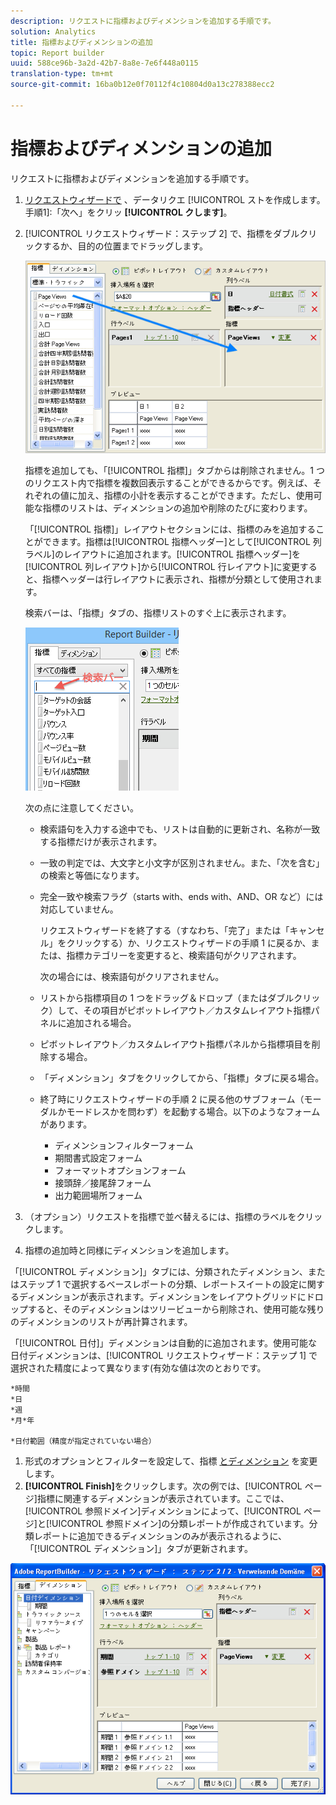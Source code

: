 ```yaml
---
description: リクエストに指標およびディメンションを追加する手順です。
solution: Analytics
title: 指標およびディメンションの追加
topic: Report builder
uuid: 588ce96b-3a2d-42b7-8a8e-7e6f448a0115
translation-type: tm+mt
source-git-commit: 16ba0b12e0f70112f4c10804d0a13c278388ecc2

---
```



# 指標およびディメンションの追加

リクエストに指標およびディメンションを追加する手順です。

1. [リクエストウィザードで](/help/analyze/report-builder/data-requests/data-requests.md) 、データリクエ [!UICONTROL ストを作成します。手順1]:「次へ」をクリッ **[!UICONTROL クします]**。
1. [!UICONTROL リクエストウィザード：ステップ 2] で、指標をダブルクリックするか、目的の位置までドラッグします。

   ![ステップ情報](assets/adding_metrics.png)

   指標を追加しても、「[!UICONTROL 指標]」タブからは削除されません。1 つのリクエスト内で指標を複数回表示することができるからです。例えば、それぞれの値に加え、指標の小計を表示することができます。ただし、使用可能な指標のリストは、ディメンションの追加や削除のたびに変わります。

   「[!UICONTROL 指標]」レイアウトセクションには、指標のみを追加することができます。指標は[!UICONTROL 指標ヘッダー]として[!UICONTROL 列ラベル]のレイアウトに追加されます。[!UICONTROL 指標ヘッダー]を[!UICONTROL 列レイアウト]から[!UICONTROL 行レイアウト]に変更すると、指標ヘッダーは行レイアウトに表示され、指標が分類として使用されます。

   検索バーは、「指標」タブの、指標リストのすぐ上に表示されます。

   ![](assets/search_bar_metric.png)

   次の点に注意してください。

   * 検索語句を入力する途中でも、リストは自動的に更新され、名称が一致する指標だけが表示されます。
   * 一致の判定では、大文字と小文字が区別されません。また、「次を含む」の検索と等価になります。
   * 完全一致や検索フラグ（starts with、ends with、AND、OR など）には対応していません。

      リクエストウィザードを終了する（すなわち、「完了」または「キャンセル」をクリックする）か、リクエストウィザードの手順 1 に戻るか、または、指標カテゴリーを変更すると、検索語句がクリアされます。

      次の場合には、検索語句がクリアされません。

   * リストから指標項目の 1 つをドラッグ＆ドロップ（またはダブルクリック）して、その項目がピボットレイアウト／カスタムレイアウト指標パネルに追加される場合。
   * ピボットレイアウト／カスタムレイアウト指標パネルから指標項目を削除する場合。
   * 「ディメンション」タブをクリックしてから、「指標」タブに戻る場合。
   * 終了時にリクエストウィザードの手順 2 に戻る他のサブフォーム（モーダルかモードレスかを問わず）を起動する場合。以下のようなフォームがあります。

      * ディメンションフィルターフォーム
      * 期間書式設定フォーム
      * フォーマットオプションフォーム
      * 接頭辞／接尾辞フォーム
      * 出力範囲場所フォーム

1. （オプション）リクエストを指標で並べ替えるには、指標のラベルをクリックします。
1. 指標の追加時と同様にディメンションを追加します。

「[!UICONTROL ディメンション]」タブには、分類されたディメンション、またはステップ 1 で選択するベースレポートの分類、レポートスイートの設定に関するディメンションが表示されます。ディメンションをレイアウトグリッドにドロップすると、そのディメンションはツリービューから削除され、使用可能な残りのディメンションのリストが再計算されます。

「[!UICONTROL 日付]」ディメンションは自動的に追加されます。使用可能な日付ディメンションは、[!UICONTROL リクエストウィザード：ステップ 1] で選択された精度によって異なります(有効な値は次のとおりです。

    *時間
    *日
    *週
    *月*年
    
    *日付範囲（精度が指定されていない場合）

1. 形式のオプションとフィルターを設定して、指標 [とディメンション](/help/analyze/report-builder/layout/t-format-display-headers.md) を変更します。
1. **[!UICONTROL Finish]**&#x200B;をクリックします。次の例では、[!UICONTROL ページ]指標に関連するディメンションが表示されています。ここでは、[!UICONTROL 参照ドメイン]ディメンションによって、[!UICONTROL ページ]と[!UICONTROL 参照ドメイン]の分類レポートが作成されています。分類レポートに追加できるディメンションのみが表示されるように、「[!UICONTROL ディメンション]」タブが更新されます。

![](assets/page_pageview_02.png)

